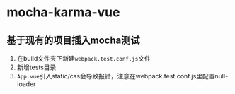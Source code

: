 # mocha-karma-vue

## 基于现有的项目插入mocha测试
1. 在build文件夹下新建`webpack.test.conf.js`文件
2. 新增tests目录
3. `App.vue`引入static/css会导致报错，注意在webpack.test.conf.js里配置null-loader

